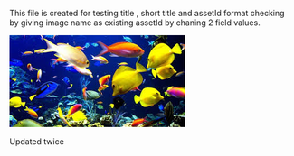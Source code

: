 This file is created for testing title , short title and assetId format checking by giving image name as existing assetId by chaning 2 field values.

![abc](DevImages/Fish_5bc48e44ee4d6b20c491d029.jpg)

Updated twice
